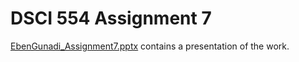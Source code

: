 # DSCI 554 Assignment 7

[EbenGunadi_Assignment7.pptx](EbenGunadi_Assignment7.pptx) contains a presentation of the work.

